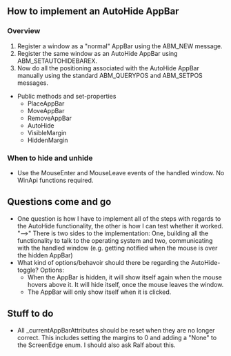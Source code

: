 ## How to implement an AutoHide AppBar

### Overview
1. Register a window as a "normal" AppBar using the ABM_NEW message.
2. Register the same window as an AutoHide AppBar using ABM_SETAUTOHIDEBAREX.
3. Now do all the positioning associated with the AutoHide AppBar manually using the standard ABM_QUERYPOS and ABM_SETPOS messages.

* Public methods and set-properties
  * PlaceAppBar
  * MoveAppBar
  * RemoveAppBar
  * AutoHide
  * VisibleMargin
  * HiddenMargin

### When to hide and unhide
* Use the MouseEnter and MouseLeave events of the handled window. No WinApi functions required.

## Questions come and go
* One question is how I have to implement all of the steps with regards to the AutoHide functionality, the other is how I can test whether it worked. "-->" There is two sides to the implementation: One, building all the functionality to talk to the operating system and two, communicating with the handled window (e.g. getting notified when the mouse is over the hidden AppBar)
* What kind of options/behavoir should there be regarding the AutoHide-toggle? Options:
  * When the AppBar is hidden, it will show itself again when the mouse hovers above it. It will hide itself, once the mouse leaves the window.
  * The AppBar will only show itself when it is clicked.

## Stuff to do
* All _currentAppBarAttributes should be reset when they are no longer correct. This includes setting the margins to 0 and adding a "None" to the ScreenEdge enum. I should also ask Ralf about this.
